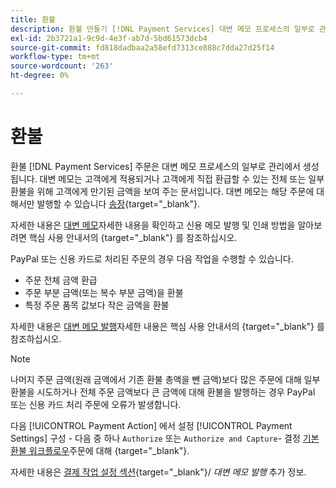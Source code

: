 ```yaml
---
title: 환불
description: 환불 만들기 [!DNL Payment Services] 대변 메모 프로세스의 일부로 관리자에서 주문.
exl-id: 2b3721a1-9c9d-4e3f-ab7d-5bd61573dcb4
source-git-commit: fd818dadbaa2a58efd7313ce888c7dda27d25f14
workflow-type: tm+mt
source-wordcount: '263'
ht-degree: 0%

---
```


# 환불

환불 [!DNL Payment Services] 주문은 대변 메모 프로세스의 일부로 관리에서 생성됩니다. 대변 메모는 고객에게 적용되거나 고객에게 직접 환급할 수 있는 전체 또는 일부 환불을 위해 고객에게 만기된 금액을 보여 주는 문서입니다. 대변 메모는 해당 주문에 대해서만 발행할 수 있습니다 [송장](https://docs.magento.com/user-guide/sales/invoice-create.html){target=&quot;_blank&quot;}.

자세한 내용은 [대변 메모](https://docs.magento.com/user-guide/sales/credit-memos.html)자세한 내용을 확인하고 신용 메모 발행 및 인쇄 방법을 알아보려면 핵심 사용 안내서의 {target=&quot;_blank&quot;} 를 참조하십시오.

PayPal 또는 신용 카드로 처리된 주문의 경우 다음 작업을 수행할 수 있습니다.

* 주문 전체 금액 환급
* 주문 부분 금액(또는 복수 부분 금액)을 환불
* 특정 주문 품목 값보다 작은 금액을 환불

자세한 내용은 [대변 메모 발행](https://docs.magento.com/user-guide/sales/credit-memo-create.html)자세한 내용은 핵심 사용 안내서의 {target=&quot;_blank&quot;} 를 참조하십시오.

>[!NOTE]
>
>나머지 주문 금액(원래 금액에서 기존 환불 총액을 뺀 금액)보다 많은 주문에 대해 일부 환불을 시도하거나 전체 주문 금액보다 큰 금액에 대해 환불을 발행하는 경우 PayPal 또는 신용 카드 처리 주문에 오류가 발생합니다.

다음 [!UICONTROL Payment Action] 에서 설정 [!UICONTROL Payment Settings] 구성 - 다음 중 하나 `Authorize` 또는 `Authorize and Capture`- 결정 [기본 환불 워크플로우](https://docs.magento.com/user-guide/sales/credit-memos.html#refund-workflow)주문에 대해 {target=&quot;_blank&quot;}.

자세한 내용은 [결제 작업 설정 섹션](https://docs.magento.com/user-guide/sales/credit-memo-create.html#payment-action-setting){target=&quot;_blank&quot;}/ _대변 메모 발행_ 추가 정보.
